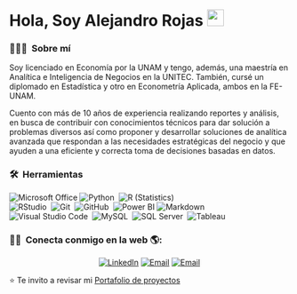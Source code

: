 # Hola, Soy Alejandro Rojas&nbsp;<img src="https://github.com/TheDudeThatCode/TheDudeThatCode/blob/master/Assets/Hi.gif" width="30px">

### 👨🏻‍💻 &nbsp;Sobre mí

Soy licenciado en Economía por la UNAM y tengo, además, una maestría en Analítica e Inteligencia de Negocios en la UNITEC. También, cursé un diplomado en Estadística y otro en Econometría Aplicada, ambos en la FE-UNAM.

Cuento con más de 10 años de experiencia realizando reportes y análisis, en busca de contribuir con conocimientos técnicos para dar solución a problemas diversos así como proponer y desarrollar soluciones de analítica avanzada que respondan a las necesidades estratégicas del negocio y que ayuden a una eficiente y correcta toma de decisiones basadas en datos.

### 🛠 &nbsp;Herramientas

![Microsoft Office](https://img.shields.io/badge/Microsoft_Office-333333?style=flat&logo=microsoft-office&logoColor=white)
![Python](https://img.shields.io/badge/-Python-333333?style=flat&logo=python)&nbsp;
![R (Statistics)](https://img.shields.io/badge/-R-333333?style=flat&logo=R&logoColor=276DC3)\
![RStudio](https://img.shields.io/badge/-RStudio-333333?style=flat&logo=rstudio)&nbsp;
![Git](https://img.shields.io/badge/-Git-333333?style=flat&logo=git)&nbsp;
![GitHub](https://img.shields.io/badge/-GitHub-333333?style=flat&logo=github)&nbsp;
![Power BI](https://img.shields.io/badge/PowerBI-333333?style=flat&logo=Power%20BI&logoColor=white)
![Markdown](https://img.shields.io/badge/-Markdown-333333?style=flat&logo=markdown)\
![Visual Studio Code](https://img.shields.io/badge/-Visual%20Studio%20Code-333333?style=flat&logo=visual-studio-code&logoColor=007ACC)&nbsp;
![MySQL](https://img.shields.io/badge/-MySQL-333333?style=flat&logo=mysql&logoColor=white)&nbsp;
![SQL Server](https://img.shields.io/badge/-Microsoft_SQL_Server-333333?style=flat&logo=microsoft-sql-server&logoColor=white)&nbsp;
![Tableau](https://img.shields.io/badge/-Tableau-333333?style=flat&logo=Tableau&logoColor=white)


### 🤝🏻 &nbsp;Conecta conmigo en la web 🌎:

<p align="center">
<a href="https://www.linkedin.com/in/alejandro-rojas-moreno-089535135" target="_blank"><img alt="LinkedIn" src="https://img.shields.io/badge/LinkedIn-@arojas-blue?style=flat&logo=linkedin"></a>
<a href="mailto:arojasmor@gmail.com"><img alt="Email" src="https://img.shields.io/badge/Email-arojasmor@gmail.com-blue?style=flat&logo=gmail"></a>
<a href="mailto:alexrojasmoreno@outlook.com"><img alt="Email" src="https://img.shields.io/badge/Outlook-alexrojasmoreno@outlook.com-blue?style=flat&logo=microsoft-outlook"></a>
</p>

⭐️ Te invito a revisar mi [Portafolio de proyectos](https://github.com/arojasmor/data-science-projects?tab=readme-ov-file#data-science-projects)
<!--
**oiko79/oiko79** is a ✨ _special_ ✨ repository because its `README.md` (this file) appears on your GitHub profile.

<!--
**arojasmor/arojasmor** is a ✨ _special_ ✨ repository because its `README.md` (this file) appears on your GitHub profile.

Here are some ideas to get you started:

- 🔭 I’m currently working on ...
- 🌱 I’m currently learning ...
- 👯 I’m looking to collaborate on ...
- 🤔 I’m looking for help with ...
- 💬 Ask me about ...
- 📫 How to reach me: ...
- 😄 Pronouns: ...
- ⚡ Fun fact: ...
-->
